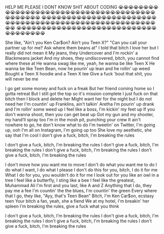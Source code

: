 HELP ME PLEASE
I DONT KNOW SHIT ABOUT CODING 😭😭😭😭😭😭😭😭😭😭😭😭😭😭😭😭😭😭😭😭😭😭😭😭😭😭😭😭😭😭😭😭😭😭😭😭😭😭😭😭😭😭😭😭😭
😭😭😭😭😭😭😭😭😭😭😭😭😭😭😭😭😭😭😭😭😭😭😭😭😭😭😭😭😭😭😭😭😭😭😭😭😭😭😭😭😭😭😭😭😭😭😭😭😭😭😭😭😭😭😭
😭😭😭😭😭😭😭😭😭😭😭😭😭😭😭😭😭😭😭😭😭😭😭😭😭😭😭😭😭😭😭😭😭😭😭😭


She like, "Ain't you Ken Car$on? Ain’t you Teen X?"
"Can you call your partner up for me? Ask where them beans at"
I told that bitch I love her but I really did not mean it
My jeans, they Undercover and I'm rockin' a Blackmeans jacket
And my shoes, they undiscovered, bitch, you cannot find where these at
He wanna swag like me, yeah, he wanna be like Teen X
He wanna be like Teen Bean, now he pourin’ up lean and he rollin' up weed
Bought a Teen X hoodie and a Teen X tee
Givе a fuck 'bout that shit, you will never be mе

I go get some money and fuck on a freak
But her friend coming home so I gotta retreat
But I still got the top so it's mission complete
I just fuck on that bitch then I block and delete her
Might want her for the night but I do not need her
I'm countin' up Franklins, ain't talkin' Aretha
I’m pourin’ up drank and I'm rollin’ some weed up
I feel like a boss, I'm kickin' my feet up
If you don't wanna shoot, then you can get beat up
Got my gun and my shooter, my hand’ll spray too
I'm in the mosh pit, punching your crew
It ain't nowhere to go, he don't know what to do
I'm tweetin' on Twitter, I'm going up, ooh
I'm all on Instagram, I'm going up too
She love my aesthetic, she say that I'm cool
I don't give a fuck, bitch, I'm breaking the rules

I don't give a fuck, bitch, I'm breaking the rules
I don't give a fuck, bitch, I'm breaking the rules
I don't give a fuck, bitch, I'm breaking the rules
I don't give a fuck, bitch, I'm breaking the rules

I don't move how you want me to move
I don't do what you want me to do
I do what I want, I do what I please
I don't do this for you, bitch, I do it for me
What I do for you, you wouldn't do it for me
I look out for you like an owl in a tree
I feel like a butterfly, I sting like a bee
I feel like the greatest, Muhammad Ali
I'm first and you last, like A and Z
Anything that I do, they pay me a fee
I'm countin' the the blues, I'm countin' the green
Every where that I go, they like, "Ayy, that's Teen Bean"
Bitch, I'm Ken Car$on, ecstasy teen
Your bitch a fan, yeah, she a fiend
We at my hotel, I'm breakin' her spleen
I'm breaking the rules, give a fuck what you think

I don't give a fuck, bitch, I'm breaking the rules
I don't give a fuck, bitch, I'm breaking the rules
I don't give a fuck, bitch, I'm breaking the rules
I don't give a fuck, bitch, I'm breaking the rules
